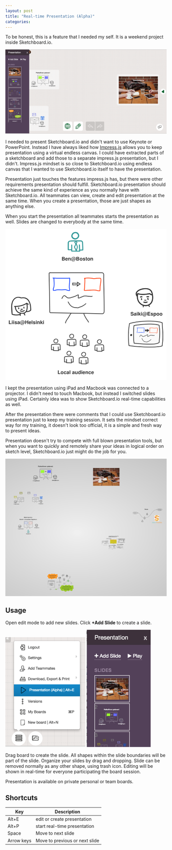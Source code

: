 ```yaml
---
layout: post
title: "Real-time Presentation (Alpha)"
categories: 
---
```


To be honest, this is a feature that I needed my self. It is a weekend project inside Sketchboard.io. 

![Edit Presentation](/img/presentation-edit.png)

I needed to present Sketchboard.io and didn't want to use Keynote or PowerPoint. Instead I have always liked how [Impress.js](http://bartaz.github.io/impress.js/#/bored) allows you to keep presentation using a virtual endless canvas. I could have extracted parts of a sketchboard and add those to a separate impress.js presentation, but I didn't. Impress.js mindset is so close to Sketchboard.io using endless canvas that I wanted to use Sketchboard.io itself to have the presentation.

Presentation just touches the features impress.js has, but there were other requirements presentation should fulfill. Sketchboard.io presentation should achieve the same kind of experience as you normally have with Sketchboard.io. All teammates can view, create and edit presentation at the same time. When you create a presentation, those are just shapes as anything else.

When you start the presentation all teammates starts the presentation as well. Slides are changed to everybody at the same time.

![Remote Presentation](/img/presentation-many-users.png)

I kept the presentation using iPad and Macbook was connected to a projector. I didn't need to touch Macbook, but instead I switched slides using iPad. Certainly idea was to show Sketchboard.io real-time capabilities as well.

After the presentation there were comments that I could use Sketchboard.io presentation just to keep my training session. It sets the mindset correct way for my training, it doesn't look too official, it is a simple and fresh way to present ideas.

Presentation doesn't try to compete with full blown presentation tools, but when you want to quickly and remotely share your ideas in logical order on sketch level, Sketchboard.io just might do the job for you.

![Presentation Example](/img/presentation-example.png)

Usage
-----

Open edit mode to add new slides. Click <strong>+Add Slide</strong> to create a slide.

<img alt="Open Presentation Edit Mode" src="/img/presentation-open-edit.png" width="250px">
<img alt="Presentation Edit Mode" src="/img/presentation-edit-mode.png" width="200px">

Drag board to create the slide. All shapes within the slide boundaries will be part of the slide. Organize your slides by drag and dropping. Slide can be removed normally as any other shape, using trash icon. Editing will be shown in real-time for everyone participating the board session.

Presentation is available on private personal or team boards.

Shortcuts
---------

<table>
<thead>
	<th>Key</th>
	<th>Description</th>
</thead>
<tbody>
	<tr>
		<td>Alt+E</td>
		<td>edit or create presentation</td>
	</tr>
	<tr>
		<td>Alt+P</td>
		<td>start real-time presentation</td>
	</tr>
	<tr>
		<td>Space</td>
		<td>Move to next slide</td>
	</tr>
	<tr>
		<td>Arrow keys</td>
		<td>Move to previous or next slide</td>
	</tr>
</tbody>
</table>
